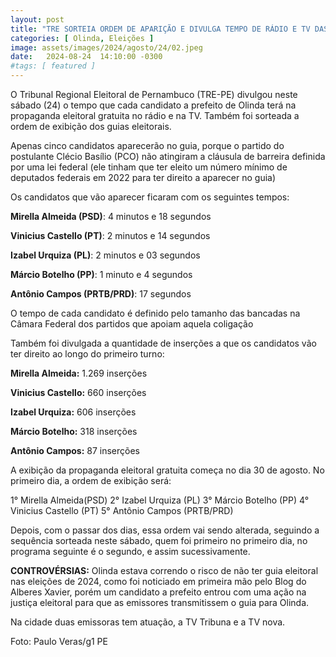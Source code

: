 ```yaml
---
layout: post
title: "TRE SORTEIA ORDEM DE APARIÇÃO E DIVULGA TEMPO DE RÁDIO E TV DAS CANDIDATURAS A PREFEITO DE OLINDA; CONFIRA"
categories: [ Olinda, Eleições ]
image: assets/images/2024/agosto/24/02.jpeg
date:   2024-08-24  14:10:00 -0300
#tags: [ featured ]
---
```

O Tribunal Regional Eleitoral de Pernambuco (TRE-PE) divulgou neste sábado (24) o tempo que cada candidato a prefeito de Olinda terá na propaganda eleitoral gratuita no rádio e na TV. Também foi sorteada a ordem de exibição dos guias eleitorais.

Apenas cinco candidatos aparecerão no guia, porque o partido do postulante Clécio Basílio (PCO) não atingiram a cláusula de barreira definida por uma lei federal (ele tinham que ter eleito um número mínimo de deputados federais em 2022 para ter direito a aparecer no guia)

Os candidatos que vão aparecer ficaram com os seguintes tempos:

**Mirella Almeida (PSD)**: 4 minutos e 18 segundos

**Vinicius Castello (PT)**: 2 minutos e 14 segundos

**Izabel Urquiza (PL)**: 2 minutos e 03 segundos

**Márcio Botelho (PP)**: 1 minuto e 4 segundos

**Antônio Campos (PRTB/PRD)**: 17 segundos

O tempo de cada candidato é definido pelo tamanho das bancadas na Câmara Federal dos partidos que apoiam aquela coligação

Também foi divulgada a quantidade de inserções a que os candidatos vão ter direito ao longo do primeiro turno:

**Mirella Almeida:** 1.269 inserções

**Vinicius Castello:** 660 inserções

**Izabel Urquiza:** 606 inserções

**Márcio Botelho:** 318 inserções

**Antônio Campos:** 87 inserções

A exibição da propaganda eleitoral gratuita começa no dia 30 de agosto. No primeiro dia, a ordem de exibição será:

1° Mirella Almeida(PSD)
2° Izabel Urquiza (PL)
3° Márcio Botelho (PP)
4° Vinicius Castello (PT)
5° Antônio Campos (PRTB/PRD)

Depois, com o passar dos dias, essa ordem vai sendo alterada, seguindo a sequência sorteada neste sábado, quem foi primeiro no primeiro dia, no programa seguinte é o segundo, e assim sucessivamente.

**CONTROVÉRSIAS:** Olinda estava correndo o risco de não ter guia eleitoral nas eleições de 2024, como foi noticiado em primeira mão pelo Blog do Alberes Xavier, porém um candidato a prefeito entrou com uma ação na justiça eleitoral para que as emissores transmitissem o guia para Olinda.

Na cidade duas emissoras tem atuação, a TV Tribuna e a TV nova.

Foto: Paulo Veras/g1 PE
